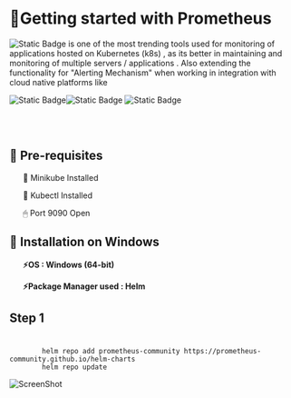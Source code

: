 <h1> 🌵Getting started with Prometheus </h1>

![Static Badge](https://img.shields.io/badge/Prometheus-green) is one of the most trending tools used for monitoring of applications hosted on Kubernetes (k8s) , as its better in maintaining and monitoring of multiple servers / applications .
Also extending the functionality for "Alerting Mechanism" when working in integration with cloud native platforms like 

![Static Badge](https://img.shields.io/badge/AWS-pink)![Static Badge](https://img.shields.io/badge/Azure-blue)
![Static Badge](https://img.shields.io/badge/GCP-red)

<br> </br>

<h2> 💬 Pre-requisites </h2>
  <ol>📜 Minikube Installed </ol> 
  <ol>📜 Kubectl Installed </ol>
  <ol>🖱 Port 9090 Open </ol>
   
<h2> 🔌 Installation on Windows </h2>
  <ol> <strong>⚡OS : Windows (64-bit)</ol> </strong>
  <ol> <strong>⚡Package Manager used : Helm  </strong> </ol>

  <h2><strong> Step 1 </strong> <h1></h1>
    
            helm repo add prometheus-community https://prometheus-community.github.io/helm-charts
            helm repo update

  ![ScreenShot]([https://(https://github.com/12rashic/Prometheus_learnings/blob/main/helm_01.png)https://github.com/12rashic/Prometheus_learnings/blob/main/helm_01.png]) 

  
  






  

